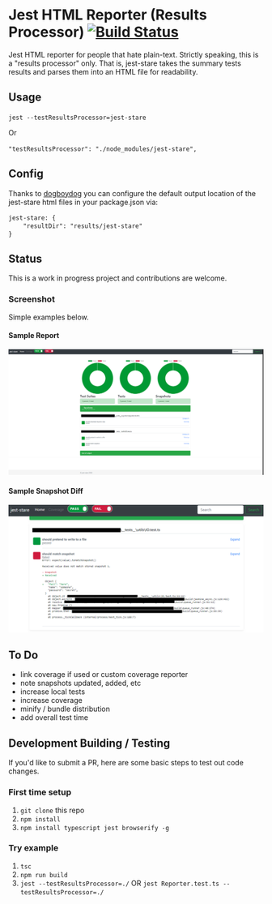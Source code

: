 # Jest HTML Reporter (Results Processor) [![Build Status](https://travis-ci.org/dkelosky/jest-stare.svg?branch=master)](https://travis-ci.org/dkelosky/jest-stare)
Jest HTML reporter for people that hate plain-text.  Strictly speaking, this is a
"results processor" only.  That is, jest-stare takes the summary tests results and parses 
them into an HTML file for readability. 

## Usage
`jest --testResultsProcessor=jest-stare`

Or

`"testResultsProcessor": "./node_modules/jest-stare",`

## Config 
Thanks to [dogboydog](https://github.com/dogboydog) you can configure the default output location of the jest-stare html files in your package.json via:
```
jest-stare: {
    "resultDir": "results/jest-stare"
}
```

## Status
This is a work in progress project and contributions are welcome.  

### Screenshot
Simple examples below.

#### Sample Report
![alt text](images/sample.png "Sample Report")

#### Sample Snapshot Diff
![alt text](images/snapshotDiff.png "Snapshot diff")

##  To Do
* link coverage if used or custom coverage reporter
* note snapshots updated, added, etc
* increase local tests 
* increase coverage
* minify / bundle distribution
* add overall test time

## Development Building / Testing
If you'd like to submit a PR, here are some basic steps to test out code changes.

### First time setup
1. `git clone` this repo
2. `npm install`
5. `npm install typescript jest browserify -g`

### Try example
1. `tsc`
2. `npm run build`
3. `jest --testResultsProcessor=./` OR `jest Reporter.test.ts --testResultsProcessor=./`
